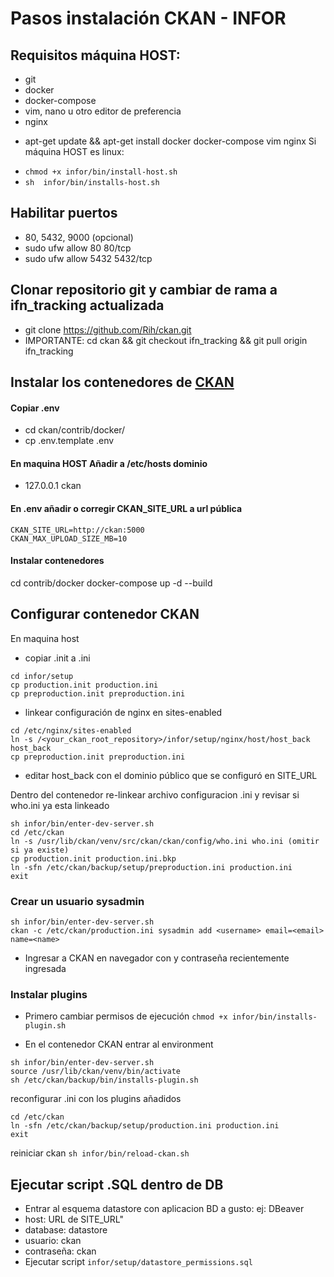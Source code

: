 # Pasos instalación CKAN - INFOR

## Requisitos máquina HOST:
- git
- docker
- docker-compose
- vim, nano u otro editor de preferencia
- nginx



* apt-get update &&
apt-get install docker docker-compose vim nginx
Si máquina HOST es linux:
- ```chmod +x infor/bin/install-host.sh```
- ```sh  infor/bin/installs-host.sh ```

## Habilitar puertos
* 80, 5432, 9000 (opcional)
* sudo ufw allow 80 80/tcp
* sudo ufw allow 5432 5432/tcp

## Clonar repositorio git y cambiar de rama a ifn_tracking actualizada
* git clone https://github.com/Rih/ckan.git
* IMPORTANTE: cd ckan && git checkout ifn_tracking && git pull origin ifn_tracking

## Instalar los contenedores de [CKAN](https://docs.ckan.org/en/2.9/maintaining/installing/install-from-docker-compose.html)
#### Copiar .env
* cd ckan/contrib/docker/
* cp .env.template .env

#### En maquina HOST Añadir a /etc/hosts dominio
* 127.0.0.1 ckan

#### En .env añadir o corregir CKAN_SITE_URL a url pública
```
CKAN_SITE_URL=http://ckan:5000
CKAN_MAX_UPLOAD_SIZE_MB=10
```

#### Instalar contenedores
cd contrib/docker
docker-compose up -d --build

## Configurar contenedor CKAN

En maquina host
- copiar .init a .ini

```
cd infor/setup
cp production.init production.ini
cp preproduction.init preproduction.ini
```

- linkear configuración de nginx en sites-enabled
```
cd /etc/nginx/sites-enabled
ln -s /<your_ckan_root_repository>/infor/setup/nginx/host/host_back host_back
cp preproduction.init preproduction.ini
```
- editar host_back con el dominio público que se configuró en SITE_URL

Dentro del contenedor re-linkear archivo configuracion .ini y revisar si who.ini ya esta linkeado

```
sh infor/bin/enter-dev-server.sh
cd /etc/ckan
ln -s /usr/lib/ckan/venv/src/ckan/ckan/config/who.ini who.ini (omitir si ya existe)
cp production.init production.ini.bkp
ln -sfn /etc/ckan/backup/setup/preproduction.ini production.ini
exit
```

### Crear un usuario sysadmin

```
sh infor/bin/enter-dev-server.sh
ckan -c /etc/ckan/production.ini sysadmin add <username> email=<email> name=<name>
```
* Ingresar a CKAN en navegador con <name> y contraseña recientemente ingresada


 ### Instalar plugins
* Primero cambiar permisos de ejecución
 ```chmod +x infor/bin/installs-plugin.sh```

* En el contenedor CKAN entrar al environment
 ```
sh infor/bin/enter-dev-server.sh
source /usr/lib/ckan/venv/bin/activate
sh /etc/ckan/backup/bin/installs-plugin.sh
```

reconfigurar .ini con los plugins añadidos

```
cd /etc/ckan
ln -sfn /etc/ckan/backup/setup/production.ini production.ini
exit
```

reiniciar ckan
```sh infor/bin/reload-ckan.sh ```

## Ejecutar script .SQL dentro de DB
- Entrar al esquema datastore con aplicacion BD a gusto: ej: DBeaver
- host: URL de SITE_URL"
- database: datastore
- usuario: ckan
- contraseña: ckan
- Ejecutar script
```infor/setup/datastore_permissions.sql```
